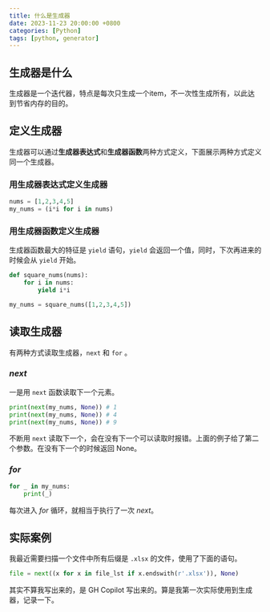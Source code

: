 ```yaml
---
title: 什么是生成器
date: 2023-11-23 20:00:00 +0800
categories: [Python]
tags: [python, generator]
---
```


## 生成器是什么

生成器是一个迭代器，特点是每次只生成一个item，不一次性生成所有，以此达到节省内存的目的。

## 定义生成器

生成器可以通过**生成器表达式**和**生成器函数**两种方式定义，下面展示两种方式定义同一个生成器。

### 用生成器表达式定义生成器

```python
nums = [1,2,3,4,5]
my_nums = (i*i for i in nums)
```

### 用生成器函数定义生成器

生成器函数最大的特征是 `yield` 语句，`yield` 会返回一个值，同时，下次再进来的时候会从 `yield` 开始。

```python
def square_nums(nums):
    for i in nums:
        yield i*i

my_nums = square_nums([1,2,3,4,5])
```

## 读取生成器

有两种方式读取生成器，`next` 和 `for` 。

### *next*

一是用 `next` 函数读取下一个元素。

```python
print(next(my_nums, None)) # 1
print(next(my_nums, None)) # 4
print(next(my_nums, None)) # 9
```

不断用 `next` 读取下一个，会在没有下一个可以读取时报错。上面的例子给了第二个参数。在没有下一个的时候返回 None。

### *for*

```python
for _ in my_nums:
    print(_)
```

每次进入 *for* 循环，就相当于执行了一次 *next*。

## 实际案例

我最近需要扫描一个文件中所有后缀是 `.xlsx` 的文件，使用了下面的语句。

```python
file = next((x for x in file_lst if x.endswith(r'.xlsx')), None)
```

其实不算我写出来的，是 GH Copilot 写出来的。算是我第一次实际使用到生成器，记录一下。